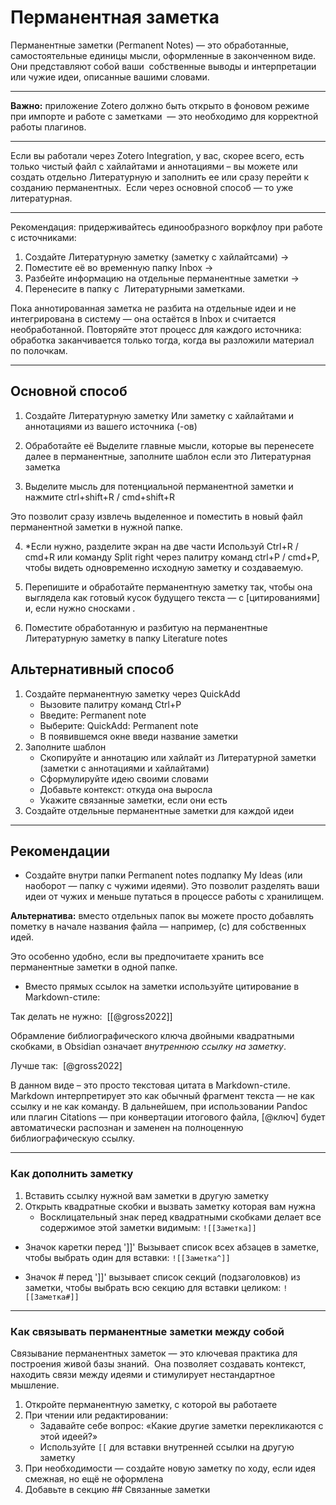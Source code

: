 # Перманентная заметка

Перманентные заметки (Permanent Notes) — это обработанные, самостоятельные единицы мысли, оформленные в законченном виде. Они представляют собой ваши  собственные выводы и интерпретации или чужие идеи, описанные вашими словами.

---

**Важно:** приложение Zotero должно быть открыто в фоновом режиме при импорте и работе с заметками  — это необходимо для корректной работы плагинов.

---

Если вы работали через Zotero Integration, у вас, скорее всего, есть только чистый файл с хайлайтами и аннотациями – вы можете или создать отдельно Литературную и заполнить ее или сразу перейти к созданию перманентных.  Если через основной способ — то уже литературная. 

---

Рекомендация: придерживайтесь единообразного воркфлоу при работе с источниками:

1. Создайте Литературную заметку (заметку с хайлайтсами) →
2. Поместите её во временную папку Inbox →
3. Разбейте информацию на отдельные перманентные заметки →
4. Перенесите в папку с  Литературными заметками.

Пока аннотированная заметка не разбита на отдельные идеи и не интегрирована в систему — она остаётся в Inbox и считается необработанной. Повторяйте этот процесс для каждого источника: обработка заканчивается только тогда, когда вы разложили материал по полочкам.

---

## Основной способ

1. Создайте Литературную заметку
	Или заметку с хайлайтами и аннотациями из вашего источника (-ов)

2. Обработайте её
	Выделите главные мысли, которые вы перенесете далее в перманентные, заполните шаблон если это Литературная заметка 

3. Выделите мысль для потенциальной перманентной заметки и нажмите ctrl+shift+R / cmd+shift+R 

Это позволит сразу извлечь выделенное и поместить в новый файл перманентной заметки в нужной папке.

4. *Если нужно, разделите экран на две части
	Используй Ctrl+R / cmd+R или команду Split right через палитру команд ctrl+P / cmd+P, чтобы видеть одновременно исходную заметку и создаваемую.

5. Перепишите и обработайте перманентную заметку так, чтобы она выглядела как готовый кусок будущего текста — с [цитированиями] и, если нужно сносками . 

6. Поместите обработанную и разбитую на перманентные Литературную заметку в папку Literature notes

## Альтернативный способ

1. Создайте перманентную заметку через QuickAdd
	- Вызовите палитру команд Ctrl+P
	- Введите: Permanent note
	- Выберите: QuickAdd: Permanent note
	- В появившемся окне введи название заметки
2. Заполните шаблон
	- Скопируйте и аннотацию или хайлайт из Литературной заметки (заметки с аннотациями и хайлайтами)
	- Сформулируйте идею своими словами
	- Добавьте контекст: откуда она выросла
	- Укажите связанные заметки, если они есть
3. Создайте отдельные перманентные заметки для каждой идеи

---

## Рекомендации

- Создайте внутри папки Permanent notes подпапку My Ideas (или наоборот — папку с чужими идеями). Это позволит разделять ваши идеи от чужих и меньше путаться в процессе работы с хранилищем.

**Альтернатива:** вместо отдельных папок вы можете просто добавлять пометку в начале названия файла — например, (с) для собственных идей.

Это особенно удобно, если вы предпочитаете хранить все перманентные заметки в одной папке.

- Вместо прямых ссылок на заметки используйте цитирование в Markdown-стиле:

Так делать не нужно:  [[@gross2022]] 

Обрамление библиографического ключа двойными квадратными скобками, в Obsidian означает *внутреннюю ссылку на заметку*. 

Лучше так:  [@gross2022] 

В данном виде – это просто текстовая цитата в Markdown-стиле. Markdown интерпретирует это как обычный фрагмент текста — не как ссылку и не как команду. В дальнейшем, при использовании Pandoc или плагин Citations — при конвертации итогового файла, [@ключ] будет автоматически распознан и заменен на полноценную библиографическую ссылку.

---

### Как дополнить заметку

1. Вставить ссылку нужной вам заметки в другую заметку
2. Открыть квадратные скобки и вызвать заметку которая вам нужна
	- Восклицательный знак перед квадратными скобками делает все содержимое этой заметки видимым: `![[Заметка]]`

- Значок каретки перед ']]' Вызывает список всех абзацев в заметке, чтобы выбрать один для вставки: `![[Заметка^]]`

- Значок # перед ']]' вызывает список секций (подзаголовков) из заметки, чтобы выбрать всю секцию для вставки целиком: `![[Заметка#]]`

---

### Как связывать перманентные заметки между собой

Связывание перманентных заметок — это ключевая практика для построения живой базы знаний.  Она позволяет создавать контекст, находить связи между идеями и стимулирует нестандартное мышление.

1. Откройте перманентную заметку, с которой вы работаете
2. При чтении или редактировании:
	- Задавайте себе вопрос:
		«Какие другие заметки перекликаются с этой идеей?»
	- Используйте `[[` для вставки внутренней ссылки на другую заметку
3. При необходимости — создайте новую заметку по ходу, если идея смежная, но ещё не оформлена
4. Добавьте в секцию ## Связанные заметки